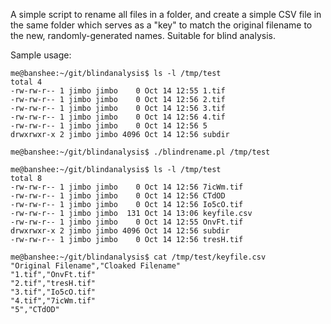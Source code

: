 A simple script to rename all files in a folder, and create a simple CSV file in the same folder which serves as a "key" to match the original filename to the new, randomly-generated names.  Suitable for blind analysis.

Sample usage:

~~~~
me@banshee:~/git/blindanalysis$ ls -l /tmp/test
total 4
-rw-rw-r-- 1 jimbo jimbo    0 Oct 14 12:55 1.tif
-rw-rw-r-- 1 jimbo jimbo    0 Oct 14 12:56 2.tif
-rw-rw-r-- 1 jimbo jimbo    0 Oct 14 12:56 3.tif
-rw-rw-r-- 1 jimbo jimbo    0 Oct 14 12:56 4.tif
-rw-rw-r-- 1 jimbo jimbo    0 Oct 14 12:56 5
drwxrwxr-x 2 jimbo jimbo 4096 Oct 14 12:56 subdir

me@banshee:~/git/blindanalysis$ ./blindrename.pl /tmp/test

me@banshee:~/git/blindanalysis$ ls -l /tmp/test
total 8
-rw-rw-r-- 1 jimbo jimbo    0 Oct 14 12:56 7icWm.tif
-rw-rw-r-- 1 jimbo jimbo    0 Oct 14 12:56 CTdOD
-rw-rw-r-- 1 jimbo jimbo    0 Oct 14 12:56 Io5cO.tif
-rw-rw-r-- 1 jimbo jimbo  131 Oct 14 13:06 keyfile.csv
-rw-rw-r-- 1 jimbo jimbo    0 Oct 14 12:55 OnvFt.tif
drwxrwxr-x 2 jimbo jimbo 4096 Oct 14 12:56 subdir
-rw-rw-r-- 1 jimbo jimbo    0 Oct 14 12:56 tresH.tif

me@banshee:~/git/blindanalysis$ cat /tmp/test/keyfile.csv
"Original Filename","Cloaked Filename"
"1.tif","OnvFt.tif"
"2.tif","tresH.tif"
"3.tif","Io5cO.tif"
"4.tif","7icWm.tif"
"5","CTdOD"
~~~~
